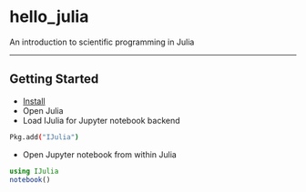 # hello_julia

An introduction to scientific programming in Julia

------

## Getting Started
* [Install](http://julialang.org/downloads/)
* Open Julia
* Load IJulia for Jupyter notebook backend
```bash
Pkg.add("IJulia")
```
* Open Jupyter notebook from within Julia
```julia
using IJulia
notebook()
```
